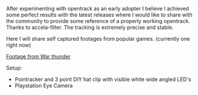 After experimenting with opentrack as an early adopter I believe I achieved some perfect results with the latest releases where I would like to share with the community to provide some reference of a properly working opentrack. Thanks to accela-filter. The tracking is extremely precise and stable. 

Here I will share self captured footages from popular games. (currently one right now)

[Footage from War thunder](https://www.youtube.com/watch?v=XI73ul_FnBI)

Setup:
* Pointracker and 3 point DIY hat clip with visible white wide angled LED's
* Playstation Eye Camera




